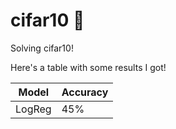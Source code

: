# cifar10 🤪
Solving cifar10! 

Here's a table with some results I got!

| Model | Accuracy |
|------|----------|
| LogReg | 45% |

